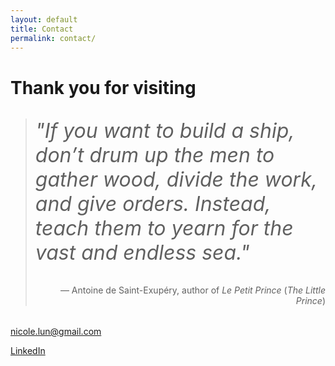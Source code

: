 ```yaml
---
layout: default
title: Contact
permalink: contact/
---
```


<div class="main-col">
	<div class="page-header">
		<h1>Thank you for visiting</h1>
	</div>
	<blockquote style="margin-bottom: 2rem">
		<p style="font-size: 2rem; font-style: italic;">"If you want to build a ship, don’t drum up the men to gather wood, divide the work, and give orders. Instead, teach them to yearn for the vast and endless sea."</p>
		<p style="text-align: right;">― Antoine de Saint-Exupéry, author of <i>Le Petit Prince</i> (<i>The Little Prince</i>)</p> 
	</blockquote>
	<!--<p>
		Across different forms and media, my work explores the tensions and wonders hidden in plain sight&mdash; the poetry in the everyday. On commercial projects, I translate your vision and the spirit of your brand to help bring to life the story behind the data. I have a Master of Fine Arts in Visual Communication Design from the School of the Art Institute of Chicago, a Master of Public Policy from the University of Chicago, and a Bachelor of Arts in Sociology from Smith College. 
	</p>-->
	<div class="contact-info">
		<p><a href="mailto:nicole.lun@gmail.com"><i class="fa fa-envelope" aria-hidden="true"></i>nicole.lun@gmail.com</a></p>
		<p><a href="https://www.linkedin.com/in/nicolelun/" target="_blank"><i class="fa fa-linkedin-square" aria-hidden="true"></i>LinkedIn</a></p>
	</div>
</div>
